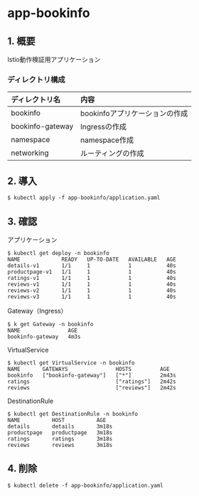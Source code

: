 
# app-bookinfo

## 1. 概要

Istio動作検証用アプリケーション

### ディレクトリ構成

|ディレクトリ名|内容|
|:--|:--|
|bookinfo|bookinfoアプリケーションの作成|
|bookinfo-gateway|Ingressの作成|
|namespace|namespace作成|
|networking|ルーティングの作成|

## 2. 導入

```
$ kubectl apply -f app-bookinfo/application.yaml
```

## 3. 確認

アプリケーション

```
$ kubectl get deploy -n bookinfo
NAME             READY   UP-TO-DATE   AVAILABLE   AGE
details-v1       1/1     1            1           40s
productpage-v1   1/1     1            1           40s
ratings-v1       1/1     1            1           40s
reviews-v1       1/1     1            1           40s
reviews-v2       1/1     1            1           40s
reviews-v3       1/1     1            1           40s
```

Gateway（Ingress）

```
$ k get Gateway -n bookinfo
NAME               AGE
bookinfo-gateway   4m3s
```

VirtualService

```
$ kubectl get VirtualService -n bookinfo
NAME       GATEWAYS               HOSTS         AGE
bookinfo   ["bookinfo-gateway"]   ["*"]         2m43s
ratings                           ["ratings"]   2m42s
reviews                           ["reviews"]   2m42s
```

DestinationRule

```
$ kubectl get DestinationRule -n bookinfo
NAME          HOST          AGE
details       details       3m18s
productpage   productpage   3m18s
ratings       ratings       3m18s
reviews       reviews       3m18s
```

## 4. 削除

```
$ kubectl delete -f app-bookinfo/application.yaml
```
